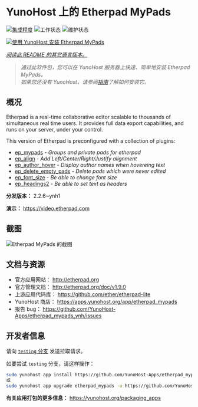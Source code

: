 <!--
注意：此 README 由 <https://github.com/YunoHost/apps/tree/master/tools/readme_generator> 自动生成
请勿手动编辑。
-->

# YunoHost 上的 Etherpad MyPads

[![集成程度](https://dash.yunohost.org/integration/etherpad_mypads.svg)](https://ci-apps.yunohost.org/ci/apps/etherpad_mypads/) ![工作状态](https://ci-apps.yunohost.org/ci/badges/etherpad_mypads.status.svg) ![维护状态](https://ci-apps.yunohost.org/ci/badges/etherpad_mypads.maintain.svg)

[![使用 YunoHost 安装 Etherpad MyPads](https://install-app.yunohost.org/install-with-yunohost.svg)](https://install-app.yunohost.org/?app=etherpad_mypads)

*[阅读此 README 的其它语言版本。](./ALL_README.md)*

> *通过此软件包，您可以在 YunoHost 服务器上快速、简单地安装 Etherpad MyPads。*  
> *如果您还没有 YunoHost，请参阅[指南](https://yunohost.org/install)了解如何安装它。*

## 概况

Etherpad is a real-time collaborative editor scalable to thousands of simultaneous real time users. It provides full data export capabilities, and runs on your server, under your control.

This version of Etherpad is preconfigured with a collection of plugins: 

- [ep_mypads](https://www.npmjs.com/package/ep_mypads) - *Groups and private pads for etherpad*
- [ep_align](https://www.npmjs.com/package/ep_align) - *Add Left/Center/Right/Justify alignment*
- [ep_author_hover](https://www.npmjs.com/package/ep_author_hover) - *Display author names when hovereing text*
- [ep_delete_empty_pads](https://www.npmjs.com/package/ep_delete_empty_pads) - *Delete pads which were never edited*
- [ep_font_size](https://www.npmjs.com/package/ep_font_size) - *Be able to change font size*
- [ep_headings2](https://www.npmjs.com/package/ep_headings2) - *Be able to set text as headers*



**分发版本：** 2.2.6~ynh1

**演示：** <https://video.etherpad.com>

## 截图

![Etherpad MyPads 的截图](./doc/screenshots/etherpad_demo.gif)

## 文档与资源

- 官方应用网站： <http://etherpad.org>
- 官方管理文档： <http://etherpad.org/doc/v1.9.0>
- 上游应用代码库： <https://github.com/ether/etherpad-lite>
- YunoHost 商店： <https://apps.yunohost.org/app/etherpad_mypads>
- 报告 bug： <https://github.com/YunoHost-Apps/etherpad_mypads_ynh/issues>

## 开发者信息

请向 [`testing` 分支](https://github.com/YunoHost-Apps/etherpad_mypads_ynh/tree/testing) 发送拉取请求。

如要尝试 `testing` 分支，请这样操作：

```bash
sudo yunohost app install https://github.com/YunoHost-Apps/etherpad_mypads_ynh/tree/testing --debug
或
sudo yunohost app upgrade etherpad_mypads -u https://github.com/YunoHost-Apps/etherpad_mypads_ynh/tree/testing --debug
```

**有关应用打包的更多信息：** <https://yunohost.org/packaging_apps>
